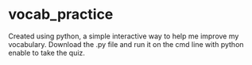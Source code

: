 # vocab_practice

Created using python, a simple interactive way to help me improve my vocabulary.
Download the .py file and run it on the cmd line with python enable to take the quiz.
